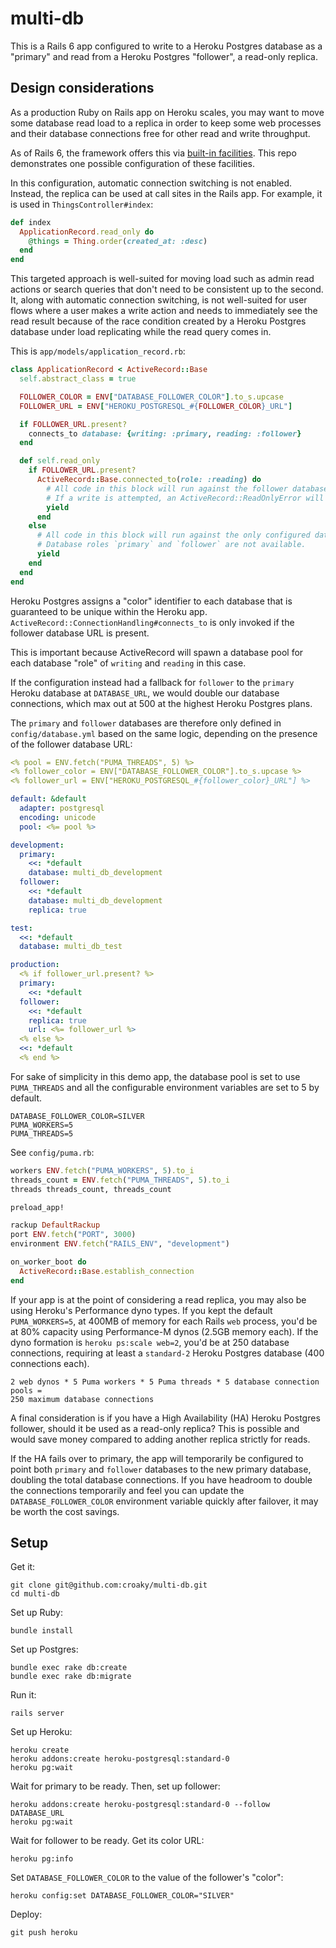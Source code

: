 # multi-db

This is a Rails 6 app configured to
write to a Heroku Postgres database as a "primary"
and read from a Heroku Postgres "follower", a read-only replica.

## Design considerations

As a production Ruby on Rails app on Heroku scales,
you may want to move some database read load to a replica
in order to keep some web processes and their database connections
free for other read and write throughput.

As of Rails 6, the framework offers this via
[built-in facilities](https://guides.rubyonrails.org/active_record_multiple_databases.html).
This repo demonstrates one possible configuration of these facilities.

In this configuration, automatic connection switching is not enabled.
Instead, the replica can be used at call sites in the Rails app.
For example, it is used in `ThingsController#index`:

```ruby
def index
  ApplicationRecord.read_only do
    @things = Thing.order(created_at: :desc)
  end
end
```

This targeted approach is well-suited for moving load
such as admin read actions or search queries
that don't need to be consistent up to the second.
It, along with automatic connection switching, is not well-suited
for user flows where a user makes a write action
and needs to immediately see the read result
because of the race condition created by
a Heroku Postgres database under load
replicating while the read query comes in.

This is `app/models/application_record.rb`:

```ruby
class ApplicationRecord < ActiveRecord::Base
  self.abstract_class = true

  FOLLOWER_COLOR = ENV["DATABASE_FOLLOWER_COLOR"].to_s.upcase
  FOLLOWER_URL = ENV["HEROKU_POSTGRESQL_#{FOLLOWER_COLOR}_URL"]

  if FOLLOWER_URL.present?
    connects_to database: {writing: :primary, reading: :follower}
  end

  def self.read_only
    if FOLLOWER_URL.present?
      ActiveRecord::Base.connected_to(role: :reading) do
        # All code in this block will run against the follower database.
        # If a write is attempted, an ActiveRecord::ReadOnlyError will raise.
        yield
      end
    else
      # All code in this block will run against the only configured database.
      # Database roles `primary` and `follower` are not available.
      yield
    end
  end
end
```

Heroku Postgres assigns a "color" identifier to each database
that is guaranteed to be unique within the Heroku app.
`ActiveRecord::ConnectionHandling#connects_to` is only invoked
if the follower database URL is present.

This is important because ActiveRecord will spawn a database pool for
each database "role" of `writing` and `reading` in this case.

If the configuration instead had a fallback for `follower` to
the `primary` Heroku database at `DATABASE_URL`,
we would double our database connections,
which max out at 500 at the highest Heroku Postgres plans.

The `primary` and `follower` databases are therefore
only defined in `config/database.yml` based on the same logic,
depending on the presence of the follower database URL:

```yml
<% pool = ENV.fetch("PUMA_THREADS", 5) %>
<% follower_color = ENV["DATABASE_FOLLOWER_COLOR"].to_s.upcase %>
<% follower_url = ENV["HEROKU_POSTGRESQL_#{follower_color}_URL"] %>

default: &default
  adapter: postgresql
  encoding: unicode
  pool: <%= pool %>

development:
  primary:
    <<: *default
    database: multi_db_development
  follower:
    <<: *default
    database: multi_db_development
    replica: true

test:
  <<: *default
  database: multi_db_test

production:
  <% if follower_url.present? %>
  primary:
    <<: *default
  follower:
    <<: *default
    replica: true
    url: <%= follower_url %>
  <% else %>
  <<: *default
  <% end %>
```

For sake of simplicity in this demo app,
the database pool is set to use `PUMA_THREADS` and
all the configurable environment variables are set to 5 by default.

```
DATABASE_FOLLOWER_COLOR=SILVER
PUMA_WORKERS=5
PUMA_THREADS=5
```

See `config/puma.rb`:

```ruby
workers ENV.fetch("PUMA_WORKERS", 5).to_i
threads_count = ENV.fetch("PUMA_THREADS", 5).to_i
threads threads_count, threads_count

preload_app!

rackup DefaultRackup
port ENV.fetch("PORT", 3000)
environment ENV.fetch("RAILS_ENV", "development")

on_worker_boot do
  ActiveRecord::Base.establish_connection
end
```

If your app is at the point of considering a read replica,
you may also be using Heroku's Performance dyno types.
If you kept the default `PUMA_WORKERS=5`,
at 400MB of memory for each Rails `web` process,
you'd be at 80% capacity using Performance-M dynos (2.5GB memory each).
If the dyno formation is `heroku ps:scale web=2`,
you'd be at 250 database connections, requiring
at least a `standard-2` Heroku Postgres database (400 connections each).

```
2 web dynos * 5 Puma workers * 5 Puma threads * 5 database connection pools =
250 maximum database connections
```

A final consideration is
if you have a High Availability (HA) Heroku Postgres follower,
should it be used as a read-only replica?
This is possible and would save money compared to
adding another replica strictly for reads.

If the HA fails over to primary,
the app will temporarily be configured to point both `primary` and `follower`
databases to the new primary database,
doubling the total database connections.
If you have headroom to double the connections temporarily
and feel you can update the `DATABASE_FOLLOWER_COLOR` environment variable
quickly after failover,
it may be worth the cost savings.

## Setup

Get it:

```
git clone git@github.com:croaky/multi-db.git
cd multi-db
```

Set up Ruby:

```
bundle install
```

Set up Postgres:

```
bundle exec rake db:create
bundle exec rake db:migrate
```

Run it:

```
rails server
```

Set up Heroku:

```
heroku create
heroku addons:create heroku-postgresql:standard-0
heroku pg:wait
```

Wait for primary to be ready.
Then, set up follower:

```
heroku addons:create heroku-postgresql:standard-0 --follow DATABASE_URL
heroku pg:wait
```

Wait for follower to be ready.
Get its color URL:

```
heroku pg:info
```

Set `DATABASE_FOLLOWER_COLOR` to the value of the follower's "color":

```
heroku config:set DATABASE_FOLLOWER_COLOR="SILVER"
```

Deploy:

```
git push heroku
```
